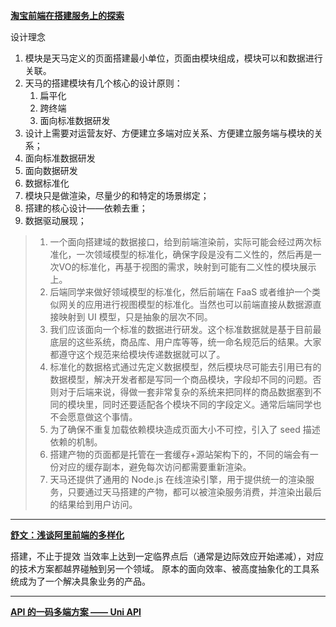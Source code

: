 **[淘宝前端在搭建服务上的探索](https://zhuanlan.zhihu.com/p/137470317)**

设计理念
1. 模块是天马定义的页面搭建最小单位，页面由模块组成，模块可以和数据进行关联。
2. 天马的搭建模块有几个核心的设计原则：
   1. 扁平化
   2. 跨终端
   3. 面向标准数据研发
3. 设计上需要对运营友好、方便建立多端对应关系、方便建立服务端与模块的关系；
4. 面向标准数据研发
5. 面向数据研发
6. 数据标准化
7. 模块只是做渲染，尽量少的和特定的场景绑定；
8. 搭建的核心设计——依赖去重；
9. 数据驱动展现；

> 1. 一个面向搭建域的数据接口，给到前端渲染前，实际可能会经过两次标准化，一次领域模型的标准化，确保字段是没有二义性的，然后再是一次VO的标准化，再基于视图的需求，映射到可能有二义性的模块展示上。
> 2. 后端同学来做好领域模型的标准化，然后前端在 FaaS 或者维护一个类似网关的应用进行视图模型的标准化。当然也可以前端直接从数据源直接映射到 UI 模型，只是抽象的层次不同。
> 3. 我们应该面向一个标准的数据进行研发。这个标准数据就是基于目前最底层的这些系统，商品库、用户库等等，统一命名规范后的结果。大家都遵守这个规范来给模块传递数据就可以了。
> 4. 标准化的数据格式通过先定义数据模型，然后模块尽可能去引用已有的数据模型，解决开发者都是写同一个商品模块，字段却不同的问题。否则对于后端来说，得做一套非常复杂的系统来把同样的商品数据塞到不同的模块里，同时还要适配各个模块不同的字段定义。通常后端同学也不会愿意做这个事情。
> 5. 为了确保不重复加载依赖模块造成页面大小不可控，引入了 seed 描述依赖的机制。
> 6. 搭建产物的页面都是托管在一套缓存+源站架构下的，不同的端会有一份对应的缓存副本，避免每次访问都需要重新渲染。
> 7. 天马还提供了通用的 Node.js 在线渲染引擎，用于提供统一的渲染服务，只要通过天马搭建的产物，都可以被渲染服务消费，并渲染出最后的结果给到用户访问。

---

**[舒文：浅谈阿里前端的多样化](https://mp.weixin.qq.com/s?__biz=MzI5NjM5NDQxMg%3D%3D&idx=1&mid=2247488327&scene=21&sn=94909889a0786504b52cfe2b08adb884#wechat_redirect)**

搭建，不止于提效
当效率上达到一定临界点后（通常是边际效应开始递减），对应的技术方案都越界碰触到另一个领域。
原本的面向效率、被高度抽象化的工具系统成为了一个解决具象业务的产品。

---

**[API 的一码多端方案 —— Uni API](https://mp.weixin.qq.com/s?__biz=Mzg4MjE5OTI4Mw==&mid=2247488795&idx=1&sn=4c82e57e8c3b436d1f94cd78005059fe&chksm=cf5b0a87f82c8391a6310cb887c97954ccd34496e559c479771601c5474de3e3ea407b603dbd&scene=132#wechat_redirect)**
